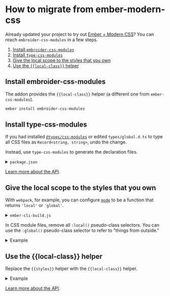 # How to migrate from ember-modern-css

Already updated your project to try out [Ember + Modern CSS](https://github.com/evoactivity/ember-modern-css)? You can reach `embroider-css-modules` in a few steps.

1. [Install `embroider-css-modules`](#install-embroider-css-modules)
1. [Install `type-css-modules`](#install-type-css-modules)
1. [Give the local scope to the styles that you own](#give-the-local-scope-to-the-styles-that-you-own)
1. [Use the `{{local-class}}` helper](#use-the-local-class-helper)


## Install embroider-css-modules

The addon provides the `{{local-class}}` helper (a different one from `ember-css-modules`).

```sh
ember install embroider-css-modules
```


## Install type-css-modules

If you had installed [`@types/css-modules`](https://www.npmjs.com/package/@types/css-modules) or edited `types/global.d.ts` to type all CSS files as `Record<string, string>`, undo the change.

Instead, use `type-css-modules` to generate the declaration files.

<details>

<summary><code>package.json</code></summary>

```json
{
  "scripts": {
    "lint:types": "tsc --noEmit",
    "prelint:types": "type-css-modules --src app"
  },
  "devDependencies": {
    "type-css-modules": "...",
    "typescript": "..."
  }
}
```

</details>

[Learn more about the API](../../packages/type-css-modules/README.md).


## Give the local scope to the styles that you own

With `webpack`, for example, you can configure [`mode`](https://webpack.js.org/loaders/css-loader/#mode) to be a function that returns `'local'` or `'global'`.

<details>

<summary><code>ember-cli-build.js</code></summary>

```js
module.exports = function (defaults) {
  const app = new EmberApp(defaults, {
    // ...
  });

  const options = {
    packagerOptions: {
      cssLoaderOptions: {
        modules: {
          mode: (resourcePath) => {
            const hostAppWorkspaceDir = options.workspaceDir;
            const isHostAppPath = resourcePath.includes(hostAppWorkspaceDir);

            return isHostAppPath ? 'local' : 'global';
          },
        },
      },
    },
  };

  return require('@embroider/compat').compatBuild(app, Webpack, options);
};
```

</details>

In CSS module files, remove all `:local()` pseudo-class selectors. You can use the `:global()` pseudo-class selector to refer to "things from outside."

<details>

<summary>Example</summary>

```css
/* Before: app/components/navigation-menu.css */
:local(.list) {
  align-items: center;
  display: flex;
}

:local(.link) {
  display: inline-block;
  font-size: 0.875rem;
  padding: 0.875rem 1rem;
  text-decoration: none;
  white-space: nowrap;
}

:local(.link).active {
  background-color: #15202d;
}

:local(.link):hover {
  background-color: #26313d;
  transition: background-color 0.17s;
}

```

```css
/* After: app/components/navigation-menu.css */
.list {
  align-items: center;
  display: flex;
}

.link {
  display: inline-block;
  font-size: 0.875rem;
  padding: 0.875rem 1rem;
  text-decoration: none;
  white-space: nowrap;
}

.link:global(.active) {
  background-color: #15202d;
}

.link:hover {
  background-color: #26313d;
  transition: background-color 0.17s;
}
```

</details>



## Use the {{local-class}} helper

Replace the `{{styles}}` helper with the `{{local-class}}` helper.

<details>

<summary>Example</summary>

```hbs
{{! Before: app/templates/products.hbs }}
<div
  class={{styles
    this
    (concat
      (if
        this.isInExperimentalGroup
        "shared-layout products-with-details "
        "shared-layout products "
      )
      "sticky-container "
    )
  }}
>
  ...
</div>
```

```hbs
{{! After: app/templates/products.hbs }}
<div
  class={{local-class
    this.styles
    (if
      this.isInExperimentalGroup
      (array "shared-layout" "products-with-details")
      (array "shared-layout" "products")
    )
    "sticky-container"
  }}
>
  ...
</div>
```

</details>

[Learn more about the API](../../packages/embroider-css-modules/README.md).
